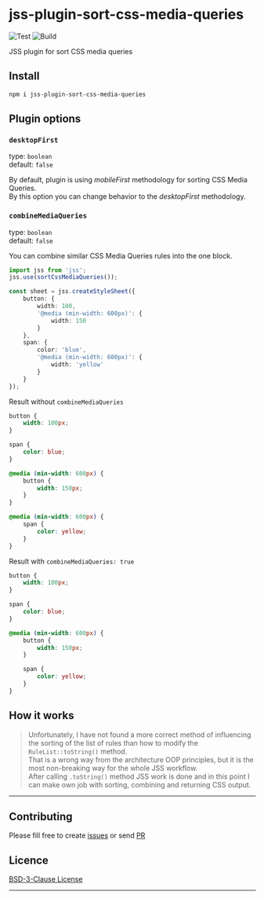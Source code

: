 # jss-plugin-sort-css-media-queries

![Test](https://github.com/dutchenkoOleg/jss-plugin-sort-css-media-queries/workflows/Test/badge.svg)
![Build](https://github.com/dutchenkoOleg/jss-plugin-sort-css-media-queries/workflows/Build/badge.svg)

JSS plugin for sort CSS media queries

## Install

```bash
npm i jss-plugin-sort-css-media-queries
```

## Plugin options

### `desktopFirst`

type: `boolean`  
default: `false`

By default, plugin is using _mobileFirst_ methodology for sorting CSS Media Queries.  
By this option you can change behavior to the _desktopFirst_ methodology.

### `combineMediaQueries`

type: `boolean`  
default: `false`

You can combine similar CSS Media Queries rules into the one block.

```ts
import jss from 'jss';
jss.use(sortCssMediaQueries());

const sheet = jss.createStyleSheet({
    button: {
        width: 100,
        '@media (min-width: 600px)': {
            width: 150
        }
    },
    span: {
        color: 'blue',
        '@media (min-width: 600px)': {
            width: 'yellow'
        }
    }
});
```

Result without `combineMediaQueries`

```css
button {
    width: 100px;
}

span {
    color: blue;
}

@media (min-width: 600px) {
    button {
        width: 150px;
    }
}

@media (min-width: 600px) {
    span {
        color: yellow;
    }
}
```

Result with `combineMediaQueries: true`

```css
button {
    width: 100px;
}

span {
    color: blue;
}

@media (min-width: 600px) {
    button {
        width: 150px;
    }

    span {
        color: yellow;
    }
}
```

## How it works

> Unfortunately, I have not found a more correct method of influencing the sorting of the list of rules than how to modify the `RuleList::toString()` method.  
> That is a wrong way from the architecture OOP principles, but it is the most non-breaking way for the whole JSS workflow.  
> After calling `.toString()` method JSS work is done and in this point I can make own job with sorting, combining and returning CSS output.

---

## Contributing

Please fill free to create [issues](https://github.com/dutchenkoOleg/jss-plugin-sort-css-media-queries/issues) or send [PR](https://github.com/dutchenkoOleg/jss-plugin-sort-css-media-queries/pulls)

## Licence

[BSD-3-Clause License](https://github.com/dutchenkoOleg/jss-plugin-sort-css-media-queries/blob/master/LICENSE)

---
